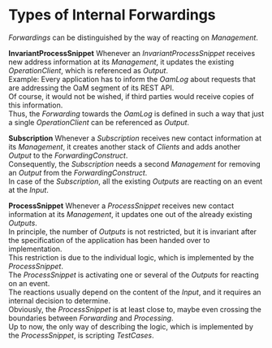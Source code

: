 # Types of Internal Forwardings

_Forwardings_ can be distinguished by the way of reacting on _Management_.  

**InvariantProcessSnippet**
Whenever an _InvariantProcessSnippet_ receives new address information at its _Management_, it updates the existing _OperationClient_, which is referenced as _Output_.  
Example: Every application has to inform the _OamLog_ about requests that are addressing the OaM segment of its REST API.  
Of course, it would not be wished, if third parties would receive copies of this information.  
Thus, the _Forwarding_ towards the _OamLog_ is defined in such a way that just a single _OperationClient_ can be referenced as _Output_.  

**Subscription**
Whenever a _Subscription_ receives new contact information at its _Management_, it creates another stack of _Clients_ and adds another _Output_ to the _ForwardingConstruct_.  
Consequently, the _Subscription_ needs a second _Management_ for removing an _Output_ from the _ForwardingConstruct_.  
In case of the _Subscription_, all the existing _Outputs_ are reacting on an event at the _Input_.  

**ProcessSnippet**
Whenever a _ProcessSnippet_ receives new contact information at its _Management_, it updates one out of the already existing _Outputs_.  
In principle, the number of _Outputs_ is not restricted, but it is invariant after the specification of the application has been handed over to implementation.  
This restriction is due to the individual logic, which is implemented by the _ProcessSnippet_.  
The _ProcessSnippet_ is activating one or several of the _Outputs_ for reacting on an event.  
The reactions usually depend on the content of the _Input_, and it requires an internal decision to determine.  
Obviously, the _ProcessSnippet_ is at least close to, maybe even crossing the boundaries between _Forwarding_ and _Processing_.  
Up to now, the only way of describing the logic, which is implemented by the _ProcessSnippet_, is scripting _TestCases_.  
